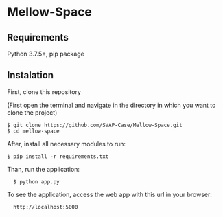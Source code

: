 # Mellow-Space

## Requirements

Python 3.7.5+, pip package

## Instalation

First, clone this repository

(First open the terminal and navigate in the directory in which you want to clone the project)

    $ git clone https://github.com/SVAP-Case/Mellow-Space.git
    $ cd mellow-space

After, install all necessary modules to run:

    $ pip install -r requirements.txt

Than, run the application:

	  $ python app.py

To see the application, access the web app with this url in your browser: 

	  http://localhost:5000
